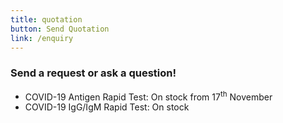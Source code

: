 ```yaml
---
title: quotation
button: Send Quotation
link: /enquiry
---
```

### Send a request or ask a question!

* COVID-19 Antigen Rapid Test: On stock from 17<sup>th</sup> November
* COVID-19 IgG/IgM Rapid Test: On stock
